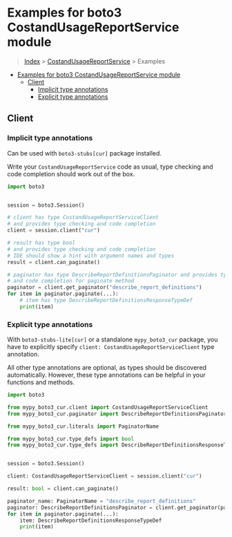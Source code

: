 <a id="examples-for-boto3-costandusagereportservice-module"></a>

# Examples for boto3 CostandUsageReportService module

> [Index](../README.md) > [CostandUsageReportService](./README.md) > Examples

- [Examples for boto3 CostandUsageReportService module](#examples-for-boto3-costandusagereportservice-module)
  - [Client](#client)
    - [Implicit type annotations](#implicit-type-annotations)
    - [Explicit type annotations](#explicit-type-annotations)

<a id="client"></a>

## Client

<a id="implicit-type-annotations"></a>

### Implicit type annotations

Can be used with `boto3-stubs[cur]` package installed.

Write your `CostandUsageReportService` code as usual, type checking and code
completion should work out of the box.

```python
import boto3


session = boto3.Session()

# client has type CostandUsageReportServiceClient
# and provides type checking and code completion
client = session.client("cur")

# result has type bool
# and provides type checking and code completion
# IDE should show a hint with argument names and types
result = client.can_paginate()

# paginator has type DescribeReportDefinitionsPaginator and provides type checking
# and code completion for paginate method
paginator = client.get_paginator("describe_report_definitions")
for item in paginator.paginate(...):
    # item has type DescribeReportDefinitionsResponseTypeDef
    print(item)
```

<a id="explicit-type-annotations"></a>

### Explicit type annotations

With `boto3-stubs-lite[cur]` or a standalone `mypy_boto3_cur` package, you have
to explicitly specify `client: CostandUsageReportServiceClient` type
annotation.

All other type annotations are optional, as types should be discovered
automatically. However, these type annotations can be helpful in your functions
and methods.

```python
import boto3

from mypy_boto3_cur.client import CostandUsageReportServiceClient
from mypy_boto3_cur.paginator import DescribeReportDefinitionsPaginator

from mypy_boto3_cur.literals import PaginatorName

from mypy_boto3_cur.type_defs import bool
from mypy_boto3_cur.type_defs import DescribeReportDefinitionsResponseTypeDef


session = boto3.Session()

client: CostandUsageReportServiceClient = session.client("cur")

result: bool = client.can_paginate()

paginator_name: PaginatorName = "describe_report_definitions"
paginator: DescribeReportDefinitionsPaginator = client.get_paginator(paginator_name)
for item in paginator.paginate(...):
    item: DescribeReportDefinitionsResponseTypeDef
    print(item)
```
